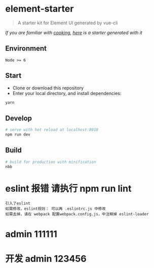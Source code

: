 # element-starter

> A starter kit for Element UI generated by vue-cli

_If you are familiar with [cooking](https://github.com/elemefe/cooking), [here](https://github.com/ElementUI/element-cooking-starter) is a starter generated with it_

## Environment

`Node >= 6`

## Start

- Clone or download this repository
- Enter your local directory, and install dependencies:

```bash
yarn
```

## Develop

```bash
# serve with hot reload at localhost:8010
npm run dev
```

## Build

```bash
# build for production with minification
nbb
```

# eslint 报错 请执行 npm run lint
	引入了eslint
	如需修改，eslint规则： 可以再 .eslintrc.js 中修改	
	如需去掉，请在 webpack 配置webpack.config.js，中注释掉 eslint-loader


# admin 111111
# 开发  admin 123456
